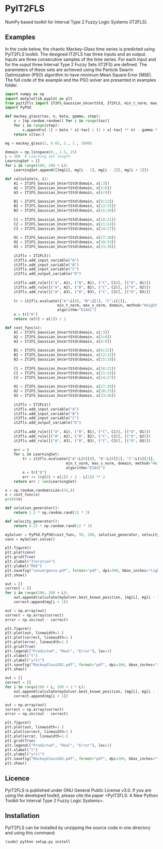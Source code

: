 PyIT2FLS
========
NumPy based toolkit for Interval Type 2 Fuzzy Logic Systems (IT2FLS).

## Examples
In the code below, the chaotic Mackey-Glass time series is predicted using PyIT2FLS toolkit. The designed IT2FLS has three inputs and an output. Inputs are three consecutive samples of the time series. For each input and for the ouput three Interval Type 2 Fuzzy Sets (IT2FS) are defined. The parameters of these sets are achieved using the Particle Swarm Optimization (PSO) algorithm to have minimum Mean Square Error (MSE). The full code of the example and the PSO solver are presented in examples folder.

```python
import numpy as np
import matplotlib.pyplot as plt
from pyit2fls import IT2FS_Gaussian_UncertStd, IT2FLS, min_t_norm, max_s_norm
import PyPSO

def mackey_glass(tav, n, beta, gamma, step):
    x = [np.random.random() for i in range(tav)]
    for i in range(step):
        x.append(x[-1] + beta * x[-tav] / (1 + x[-tav] ** n) - gamma * x[-1])
    return x[tav:]

mg = mackey_glass(2, 9.65, 2., 1., 1000)

domain = np.linspace(0., 1.5, 15)
L = 100  # Learning set length
LearningSet = []
for i in range(200, 200 + L):
    LearningSet.append([[mg[i], mg[i - 1], mg[i - 2]], mg[i + 1]])

def calculate(x, i):
    A1 = IT2FS_Gaussian_UncertStd(domain, x[:3])
    A2 = IT2FS_Gaussian_UncertStd(domain, x[3:6])
    A3 = IT2FS_Gaussian_UncertStd(domain, x[6:9])
    
    B1 = IT2FS_Gaussian_UncertStd(domain, x[9:12])
    B2 = IT2FS_Gaussian_UncertStd(domain, x[12:15])
    B3 = IT2FS_Gaussian_UncertStd(domain, x[15:18])
    
    C1 = IT2FS_Gaussian_UncertStd(domain, x[18:21])
    C2 = IT2FS_Gaussian_UncertStd(domain, x[21:24])
    C3 = IT2FS_Gaussian_UncertStd(domain, x[24:27])
    
    O1 = IT2FS_Gaussian_UncertStd(domain, x[27:30])
    O2 = IT2FS_Gaussian_UncertStd(domain, x[30:33])
    O3 = IT2FS_Gaussian_UncertStd(domain, x[33:36])
    
    it2fls = IT2FLS()
    it2fls.add_input_variable("A")
    it2fls.add_input_variable("B")
    it2fls.add_input_variable("C")
    it2fls.add_output_variable("O")
    
    it2fls.add_rule([("A", A1), ("B", B1), ("C", C1)], [("O", O1)])
    it2fls.add_rule([("A", A2), ("B", B2), ("C", C2)], [("O", O2)])
    it2fls.add_rule([("A", A3), ("B", B3), ("C", C3)], [("O", O3)])
    
    tr = it2fls.evaluate({"A":i[0], "B":i[1], "C":i[2]}, 
                        min_t_norm, max_s_norm, domain, method="Height", 
                        algorithm="EIASC")
    o = tr["O"]
    return (o[0] + o[1]) / 2

def cost_func(x):
    A1 = IT2FS_Gaussian_UncertStd(domain, x[:3])
    A2 = IT2FS_Gaussian_UncertStd(domain, x[3:6])
    A3 = IT2FS_Gaussian_UncertStd(domain, x[6:9])
    
    B1 = IT2FS_Gaussian_UncertStd(domain, x[9:12])
    B2 = IT2FS_Gaussian_UncertStd(domain, x[12:15])
    B3 = IT2FS_Gaussian_UncertStd(domain, x[15:18])
    
    C1 = IT2FS_Gaussian_UncertStd(domain, x[18:21])
    C2 = IT2FS_Gaussian_UncertStd(domain, x[21:24])
    C3 = IT2FS_Gaussian_UncertStd(domain, x[24:27])
    
    O1 = IT2FS_Gaussian_UncertStd(domain, x[27:30])
    O2 = IT2FS_Gaussian_UncertStd(domain, x[30:33])
    O3 = IT2FS_Gaussian_UncertStd(domain, x[33:36])
    
    it2fls = IT2FLS()
    it2fls.add_input_variable("A")
    it2fls.add_input_variable("B")
    it2fls.add_input_variable("C")
    it2fls.add_output_variable("O")
    
    it2fls.add_rule([("A", A1), ("B", B1), ("C", C1)], [("O", O1)])
    it2fls.add_rule([("A", A2), ("B", B2), ("C", C2)], [("O", O2)])
    it2fls.add_rule([("A", A3), ("B", B3), ("C", C3)], [("O", O3)])
    
    err = 0
    for L in LearningSet:
        tr = it2fls.evaluate({"A":L[0][0], "B":L[0][1], "C":L[0][2]}, 
                            min_t_norm, max_s_norm, domain, method="Height", 
                            algorithm="EIASC")
        o = tr["O"]
        err += ((o[0] + o[1]) / 2 - L[1]) ** 2
    return err / len(LearningSet)

x = np.random.random(size=(36,))
e = cost_func(x)
print(e)

def solution_generator():
    return 1.5 * np.random.rand(12 * 3)

def velocity_generator():
    return 0.25 * np.random.rand(12 * 3)

mySolver = PyPSO.PyPSO(cost_func, 50, 200, solution_generator, velocity_generator)
conv = mySolver.solve()

plt.figure()
plt.plot(conv)
plt.grid(True)
plt.xlabel("Iteration")
plt.ylabel("MSE")
plt.savefig("convergence.pdf", format="pdf", dpi=300, bbox_inches="tight")
plt.show()

out = []
correct = []
for i in range(200, 200 + L):
    out.append(calculate(mySolver.best_known_position, [mg[i], mg[i - 1], mg[i - 2]]))
    correct.append(mg[i + 1])

out = np.array(out)
correct = np.array(correct)
error = np.abs(out - correct)

plt.figure()
plt.plot(out, linewidth=1.)
plt.plot(correct, linewidth=1.)
plt.plot(error, linewidth=1.)
plt.grid(True)
plt.legend(["Predicted", "Real", "Error"], loc=1)
plt.xlabel("t")
plt.ylabel("y(t)")
plt.savefig("MackeyGlassSO1.pdf", format="pdf", dpi=300, bbox_inches="tight")
plt.show()

out = []
correct = []
for i in range(200 + L, 200 + 2 * L):
    out.append(calculate(mySolver.best_known_position, [mg[i], mg[i - 1], mg[i - 2]]))
    correct.append(mg[i + 1])

out = np.array(out)
correct = np.array(correct)
error = np.abs(out - correct)

plt.figure()
plt.plot(out, linewidth=1.)
plt.plot(correct, linewidth=1.)
plt.plot(error, linewidth=1.)
plt.grid(True)
plt.legend(["Predicted", "Real", "Error"], loc=1)
plt.xlabel("t")
plt.ylabel("y(t)")
plt.savefig("MackeyGlassSO2.pdf", format="pdf", dpi=300, bbox_inches="tight")
plt.show()
```

## Licence
PyIT2FLS is published under GNU General Public License v3.0. If you are using the developed toolkit, please cite the paper <PyIT2FLS: A New Python Toolkit for Interval Type 2 Fuzzy Logic Systems>.

## Installation
PyIT2FLS can be installed by unzipping the source code in one directory and using this command:

    (sudo) python setup.py install

